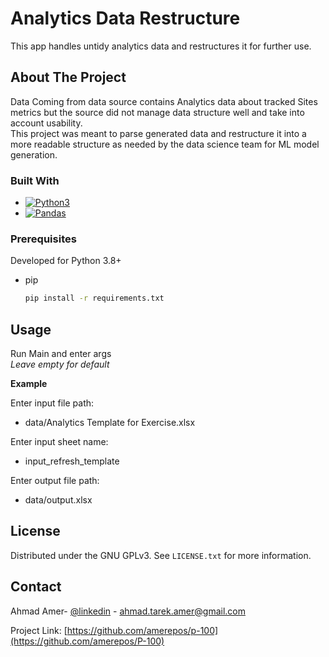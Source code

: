 <a name="top"></a>
# Analytics Data Restructure

This app handles untidy analytics data and restructures it for further use.


<!-- ABOUT THE PROJECT -->
## About The Project


Data Coming from data source contains Analytics data about tracked Sites metrics 
but the source did not manage data structure well and take into account usability.  <br />
This project was meant to parse generated data and restructure it into a more readable structure 
as needed by the data science team for ML model generation.


### Built With

* [![Python3][Python3]][Python-url]
* [![Pandas][Pandas]][Pandas-url]

 

### Prerequisites

Developed for Python 3.8+
* pip
  ```sh
  pip install -r requirements.txt
  ```


<!-- USAGE EXAMPLES -->
## Usage

Run Main and enter args <br/>
_Leave empty for default_

**Example** <br/>

Enter input file path:
* data/Analytics Template for Exercise.xlsx

Enter input sheet name:
* input_refresh_template

Enter output file path:
* data/output.xlsx


 
 

<!-- LICENSE -->
## License

Distributed under the GNU GPLv3. See `LICENSE.txt` for more information. 



<!-- CONTACT -->
## Contact

Ahmad Amer- [@linkedin](https://www.linkedin.com/in/ahmad-amer-220a7013b/) - ahmad.tarek.amer@gmail.com

Project Link: [https://github.com/amerepos/p-100](https://github.com/amerepos/P-100)

 


<!-- MARKDOWN LINKS & IMAGES -->
<!-- https://www.markdownguide.org/basic-syntax/#reference-style-links -->
[Python3]: https://www.python.org/static/img/python-logo.png
[Python-url]: https://www.python.org/
[Pandas]: https://images.opencollective.com/pandas/6e5c060/logo/256.png
[Pandas-url]: https://pandas.pydata.org/